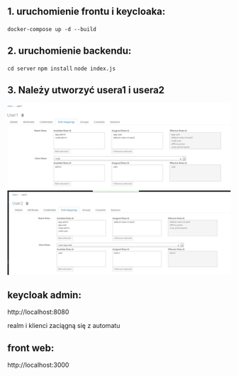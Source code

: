 ## 1. uruchomienie frontu i keycloaka:
 `docker-compose up -d --build`

## 2. uruchomienie backendu:
`cd server`
`npm install`
`node index.js`

## 3. Należy utworzyć usera1 i usera2

![user1](./img/user1.png)
![user1](./img/user2.jpg)

## keycloak admin:
http://localhost:8080

realm i klienci zaciągną się z automatu

## front web:
http://localhost:3000